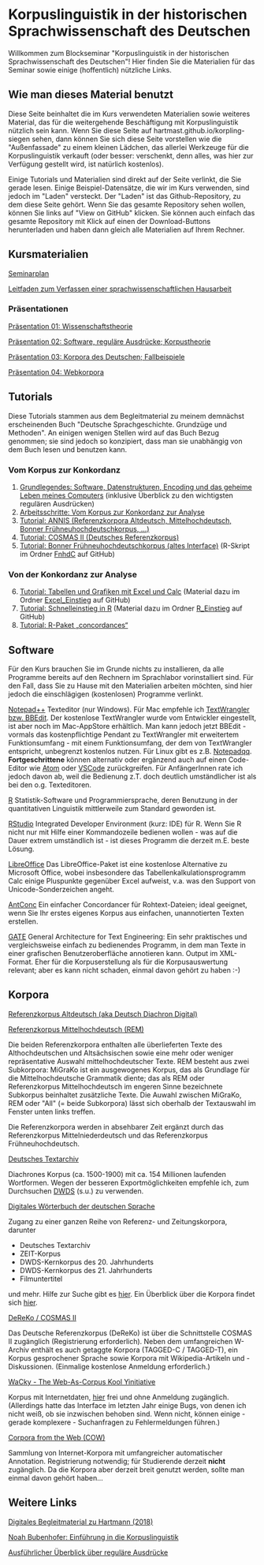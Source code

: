 # Korpuslinguistik in der historischen Sprachwissenschaft des Deutschen

Willkommen zum Blockseminar "Korpuslinguistik in der historischen Sprachwissenschaft des Deutschen"! Hier finden Sie die Materialien für das Seminar sowie einige (hoffentlich) nützliche Links.

## Wie man dieses Material benutzt
Diese Seite beinhaltet die im Kurs verwendeten Materialien sowie weiteres Material, das für die weitergehende Beschäftigung mit Korpuslinguistik nützlich sein kann. Wenn Sie diese Seite auf hartmast.github.io/korpling-siegen sehen, dann können Sie sich diese Seite vorstellen wie die "Außenfassade" zu einem kleinen Lädchen, das allerlei Werkzeuge für die Korpuslinguistik verkauft (oder besser: verschenkt, denn alles, was hier zur Verfügung gestellt wird, ist natürlich kostenlos).

Einige Tutorials und Materialien sind direkt auf der Seite verlinkt, die Sie gerade lesen. Einige Beispiel-Datensätze, die wir im Kurs verwenden, sind jedoch im "Laden" versteckt. Der "Laden" ist das Github-Repository, zu dem diese Seite gehört. Wenn Sie das gesamte Repository sehen wollen, können Sie links auf "View on GitHub" klicken. Sie können auch einfach das gesamte Repository mit Klick auf einen der Download-Buttons herunterladen und haben dann gleich alle Materialien auf Ihrem Rechner.


## Kursmaterialien
<a href="https://github.com/hartmast/korpling-siegen/raw/master/Seminarplan2018.pdf">Seminarplan</a>

<a href="https://github.com/hartmast/korpling-siegen/raw/master/hausarbeiten.pdf" target="_blank">Leitfaden zum Verfassen einer sprachwissenschaftlichen Hausarbeit</a>

### Präsentationen

<a href="https://github.com/hartmast/korpling-siegen/raw/master/Korpuslinguistik01_Wissenschaftstheorie.pdf">Präsentation 01: Wissenschaftstheorie</a>

<a href="https://github.com/hartmast/korpling-siegen/raw/master/Korpuslinguistik02_Software_Regex_Korpustheorie.pdf">Präsentation 02: Software, reguläre Ausdrücke; Korpustheorie</a>

<a href="https://github.com/hartmast/korpling-siegen/raw/master/Korpuslinguistik03_Korpora_des_Deutschen_und_Fallbeispiele.pdf">Präsentation 03: Korpora des Deutschen; Fallbeispiele</a>

<a href="https://github.com/hartmast/korpling-siegen/raw/master/Korpuslinguistik04_Webkorpora.pdf">Präsentation 04: Webkorpora</a>

## Tutorials
Diese Tutorials stammen aus dem Begleitmaterial zu meinem demnächst erscheinenden Buch "Deutsche Sprachgeschichte. Grundzüge und Methoden". An einigen wenigen Stellen wird auf das Buch Bezug genommen; sie sind jedoch so konzipiert, dass man sie unabhängig von dem Buch lesen und benutzen kann.

### Vom Korpus zur Konkordanz
1.	<a href="https://github.com/hartmast/sprachgeschichte/raw/master/begleitmaterial/01-Grundlegendes.pdf">Grundlegendes: Software, Datenstrukturen, Encoding und das geheime Leben meines Computers</a> (inklusive Überblick zu den wichtigsten regulären Ausdrücken)
2.	<a href="https://github.com/hartmast/sprachgeschichte/raw/master/begleitmaterial/02-Arbeitsschritte.pdf">Arbeitsschritte: Vom Korpus zur Konkordanz zur Analyse</a>
3.	<a href="https://github.com/hartmast/sprachgeschichte/raw/master/begleitmaterial/03-ANNIS.pdf">Tutorial: ANNIS (Referenzkorpora Altdeutsch, Mittelhochdeutsch, Bonner Frühneuhochdeutschkorpus, ...)</a>
4.	<a href="https://github.com/hartmast/sprachgeschichte/raw/master/begleitmaterial/04-CosmasII_Tutorial.pdf">Tutorial: COSMAS II (Deutsches Referenzkorpus)</a>
5.	<a href="https://github.com/hartmast/sprachgeschichte/raw/master/begleitmaterial/05-FnhdC.pdf">Tutorial: Bonner Frühneuhochdeutschkorpus (altes Interface)</a> (R-Skript im Ordner <a href="https://github.com/hartmast/sprachgeschichte/tree/master/begleitmaterial/FnhdC">FnhdC</a> auf GitHub)

### Von der Konkordanz zur Analyse
6.	<a href="https://github.com/hartmast/sprachgeschichte/raw/master/begleitmaterial/06-Tabellen%20und%20Grafiken%20mit%20Excel%20und%20Calc.pdf">Tutorial: Tabellen und Grafiken mit Excel und Calc</a> (Material dazu im Ordner <a href="https://github.com/hartmast/sprachgeschichte/tree/master/begleitmaterial/Excel_Einstieg">Excel_Einstieg</a> auf GitHub)
7.	<a href="https://github.com/hartmast/sprachgeschichte/raw/master/begleitmaterial/07-Schnelleinstieg%20in%20R.pdf"> Tutorial: Schnelleinstieg in R</a> (Material dazu im Ordner <a href="https://github.com/hartmast/sprachgeschichte/tree/master/begleitmaterial/R_Einstieg">R_Einstieg</a> auf GitHub)
8.	<a href="https://github.com/hartmast/sprachgeschichte/raw/master/begleitmaterial/08-concordances.pdf">Tutorial: R-Paket „concordances“</a>


## Software

Für den Kurs brauchen Sie im Grunde nichts zu installieren, da alle Programme bereits auf den Rechnern im Sprachlabor vorinstalliert sind. Für den Fall, dass Sie zu Hause mit den Materialien arbeiten möchten, sind hier jedoch die einschlägigen (kostenlosen) Programme verlinkt.
 
<a href="https://notepad-plus-plus.org/">Notepad++</a> Texteditor (nur Windows). Für Mac empfehle ich <a href="https://www.barebones.com/products/textwrangler/">TextWrangler bzw. BBEdit</a>. Der kostenlose TextWrangler wurde vom Entwickler eingestellt, ist aber noch im Mac-AppStore erhältlich. Man kann jedoch jetzt BBEdit - vormals das kostenpflichtige Pendant zu TextWrangler mit erweitertem Funktionsumfang - mit einem Funktionsumfang, der dem von TextWrangler entspricht, unbegrenzt kostenlos nutzen. Für Linux gibt es z.B. <a href="http://notepadqq.altervista.org/s/">Notepadqq</a>.  <strong>Fortgeschrittene</strong> können alternativ oder ergänzend auch auf einen Code-Editor wie <a href="https://atom.io/">Atom</a> oder <a href="https://code.visualstudio.com/">VSCode</a> zurückgreifen. Für AnfängerInnen rate ich jedoch davon ab, weil die Bedienung z.T. doch deutlich umständlicher ist als bei den o.g. Texteditoren.

<a href="https://www.r-project.org/">R</a> Statistik-Software und Programmiersprache, deren Benutzung in der quantitativen Linguistik mittlerweile zum Standard geworden ist.

<a href="https://www.rstudio.com/">RStudio</a> Integrated Developer Environment (kurz: IDE) für R. Wenn Sie R nicht nur mit Hilfe einer Kommandozeile bedienen wollen - was auf die Dauer extrem umständlich ist - ist dieses Programm die derzeit m.E. beste Lösung.

<a href="https://www.libreoffice.org/">LibreOffice</a> Das LibreOffice-Paket ist eine kostenlose Alternative zu Microsoft Office, wobei insbesondere das Tabellenkalkulationsprogramm Calc einige Pluspunkte gegenüber Excel aufweist, v.a. was den Support von Unicode-Sonderzeichen angeht.

<a href="http://www.laurenceanthony.net/software.html">AntConc</a> Ein einfacher Concordancer für Rohtext-Dateien; ideal geeignet, wenn Sie Ihr erstes eigenes Korpus aus einfachen, unannotierten Texten erstellen.

<a href="https://gate.ac.uk/">GATE</a> General Architecture for Text Engineering: Ein sehr praktisches und vergleichsweise einfach zu bedienendes Programm, in dem man Texte in einer grafischen Benutzeroberfläche annotieren kann. Output im XML-Format. Eher für die Korpuserstellung als für die Korpusauswertung relevant; aber es kann nicht schaden, einmal davon gehört zu haben :-)



## Korpora
<a href="https://korpling.german.hu-berlin.de/annis3/ddd" target="_blank">Referenzkorpus Altdeutsch (aka Deutsch Diachron Digital)</a>

<a href="https://www.linguistics.rub.de/rem/" target="_blank">Referenzkorpus Mittelhochdeutsch (REM)</a>

Die beiden Referenzkorpora enthalten alle überlieferten Texte des Althochdeutschen und Altsächsischen sowie eine mehr oder weniger repräsentative Auswahl mittelhochdeutscher Texte. REM besteht aus zwei Subkorpora: MiGraKo ist ein ausgewogenes Korpus, das als Grundlage für die Mittelhochdeutsche Grammatik diente; das als REM oder Referenzkorpus Mittelhochdeutsch im engeren Sinne bezeichnete Subkorpus beinhaltet zusätzliche Texte. Die Auwahl zwischen MiGraKo, REM oder "All" (= beide Subkorpora) lässt sich oberhalb der Textauswahl im Fenster unten links treffen.

Die Referenzkorpora werden in absehbarer Zeit ergänzt durch das Referenzkorpus Mittelniederdeutsch und das Referenzkorpus Frühneuhochdeutsch.


<a href="http://deutschestextarchiv.de/" target="_blank">Deutsches Textarchiv</a>

Diachrones Korpus (ca. 1500-1900) mit ca. 154 Millionen laufenden Wortformen. Wegen der besseren Exportmöglichkeiten empfehle ich, zum Durchsuchen <a href="https://www.dwds.de/" target="_blank">DWDS</a> (s.u.) zu verwenden.

<a href="https://www.dwds.de/" target="_blank">Digitales Wörterbuch der deutschen Sprache</a> 

Zugang zu einer ganzen Reihe von Referenz- und Zeitungskorpora, darunter
- Deutsches Textarchiv
- ZEIT-Korpus
- DWDS-Kernkorpus des 20. Jahrhunderts
- DWDS-Kernkorpus des 21. Jahrhunderts
- Filmuntertitel

und mehr. Hilfe zur Suche gibt es <a href="https://www.dwds.de/d/suche" target="_blank">hier</a>. Ein Überblick über die Korpora findet sich <a href="https://www.dwds.de/d/korpora" target="_blank">hier</a>.

<a href="https://cosmas2.ids-mannheim.de/cosmas2-web/" target="_blank">DeReKo / COSMAS II</a> 

Das Deutsche Referenzkorpus (DeReKo) ist über die Schnittstelle COSMAS II zugänglich (Registrierung erforderlich). Neben dem umfangreichen W-Archiv enthält es auch getaggte Korpora (TAGGED-C / TAGGED-T), ein Korpus gesprochener Sprache sowie Korpora mit Wikipedia-Artikeln und -Diskussionen. (Einmalige kostenlose Anmeldung erforderlich.)

<a href="http://wacky.sslmit.unibo.it/doku.php" target="_blank">WaCky - The Web-As-Corpus Kool Yinitiative</a>

Korpus mit Internetdaten, <a href="http://nl.ijs.si/noske/wacs.cgi/first_form" target="_blank">hier</a> frei und ohne Anmeldung zugänglich. (Allerdings hatte das Interface im letzten Jahr einige Bugs, von denen ich nicht weiß, ob sie inzwischen behoben sind. Wenn nicht, können einige - gerade komplexere - Suchanfragen zu Fehlermeldungen führen.)

<a href="http://corporafromtheweb.org/">Corpora from the Web (COW)</a> 

Sammlung von Internet-Korpora mit umfangreicher automatischer Annotation. Registrierung notwendig; für Studierende derzeit <strong>nicht</strong> zugänglich. Da die Korpora aber derzeit breit genutzt werden, sollte man einmal davon gehört haben...

## Weitere Links
<a href="https://hartmast.github.io/sprachgeschichte/" target="_blank"> Digitales Begleitmaterial zu Hartmann (2018)</a>

<a href="https://www.bubenhofer.com/korpuslinguistik/kurs/index.php?id=uebersicht.html" target="_blank">Noah Bubenhofer: Einführung in die Korpuslinguistik</a>

<a href="https://www.regular-expressions.info/">Ausführlicher Überblick über reguläre Ausdrücke</a>

